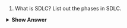 1. What is SDLC? List out the phases in SDLC.

<details><summary><b>Show Answer</b></summary>

  Software development lifecycle describes the phases of software developmnet and the order in which the phases are executed.

1.  Requirement gathering and Analysis
2. Planning
4. Design
5. Implementation
6. Testing
7. Deployment
8. Maintainance

</details>
